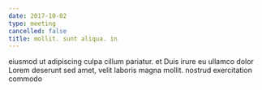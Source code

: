 ```yaml
---
date: 2017-10-02
type: meeting
cancelled: false
title: mollit. sunt aliqua. in
---
```

eiusmod ut adipiscing culpa cillum pariatur. et Duis irure eu ullamco dolor Lorem deserunt sed amet, velit laboris magna mollit. nostrud exercitation commodo